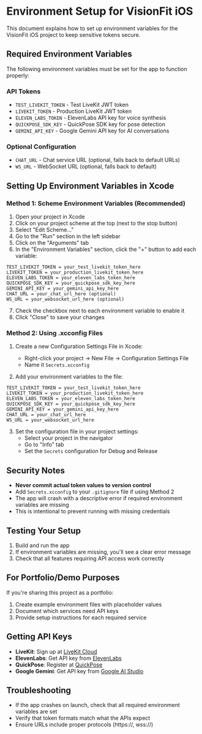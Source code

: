 # Environment Setup for VisionFit iOS

This document explains how to set up environment variables for the VisionFit iOS project to keep sensitive tokens secure.

## Required Environment Variables

The following environment variables must be set for the app to function properly:

### API Tokens
- `TEST_LIVEKIT_TOKEN` - Test LiveKit JWT token
- `LIVEKIT_TOKEN` - Production LiveKit JWT token  
- `ELEVEN_LABS_TOKEN` - ElevenLabs API key for voice synthesis
- `QUICKPOSE_SDK_KEY` - QuickPose SDK key for pose detection
- `GEMINI_API_KEY` - Google Gemini API key for AI conversations

### Optional Configuration
- `CHAT_URL` - Chat service URL (optional, falls back to default URLs)
- `WS_URL` - WebSocket URL (optional, falls back to default)

## Setting Up Environment Variables in Xcode

### Method 1: Scheme Environment Variables (Recommended)

1. Open your project in Xcode
2. Click on your project scheme at the top (next to the stop button)
3. Select "Edit Scheme..."
4. Go to the "Run" section in the left sidebar
5. Click on the "Arguments" tab
6. In the "Environment Variables" section, click the "+" button to add each variable:

```
TEST_LIVEKIT_TOKEN = your_test_livekit_token_here
LIVEKIT_TOKEN = your_production_livekit_token_here
ELEVEN_LABS_TOKEN = your_eleven_labs_token_here
QUICKPOSE_SDK_KEY = your_quickpose_sdk_key_here
GEMINI_API_KEY = your_gemini_api_key_here
CHAT_URL = your_chat_url_here (optional)
WS_URL = your_websocket_url_here (optional)
```

7. Check the checkbox next to each environment variable to enable it
8. Click "Close" to save your changes

### Method 2: Using .xcconfig Files

1. Create a new Configuration Settings File in Xcode:
   - Right-click your project → New File → Configuration Settings File
   - Name it `Secrets.xcconfig`

2. Add your environment variables to the file:
```
TEST_LIVEKIT_TOKEN = your_test_livekit_token_here
LIVEKIT_TOKEN = your_production_livekit_token_here
ELEVEN_LABS_TOKEN = your_eleven_labs_token_here
QUICKPOSE_SDK_KEY = your_quickpose_sdk_key_here
GEMINI_API_KEY = your_gemini_api_key_here
CHAT_URL = your_chat_url_here
WS_URL = your_websocket_url_here
```

3. Set the configuration file in your project settings:
   - Select your project in the navigator
   - Go to "Info" tab
   - Set the `Secrets` configuration for Debug and Release

## Security Notes

- **Never commit actual token values to version control**
- Add `Secrets.xcconfig` to your `.gitignore` file if using Method 2
- The app will crash with a descriptive error if required environment variables are missing
- This is intentional to prevent running with missing credentials

## Testing Your Setup

1. Build and run the app
2. If environment variables are missing, you'll see a clear error message
3. Check that all features requiring API access work correctly

## For Portfolio/Demo Purposes

If you're sharing this project as a portfolio:
1. Create example environment files with placeholder values
2. Document which services need API keys
3. Provide setup instructions for each required service

## Getting API Keys

- **LiveKit**: Sign up at [LiveKit Cloud](https://livekit.io/)
- **ElevenLabs**: Get API key from [ElevenLabs](https://elevenlabs.io/)
- **QuickPose**: Register at [QuickPose](https://quickpose.ai/)
- **Google Gemini**: Get API key from [Google AI Studio](https://makersuite.google.com/app/apikey)

## Troubleshooting

- If the app crashes on launch, check that all required environment variables are set
- Verify that token formats match what the APIs expect
- Ensure URLs include proper protocols (https://, wss://)
